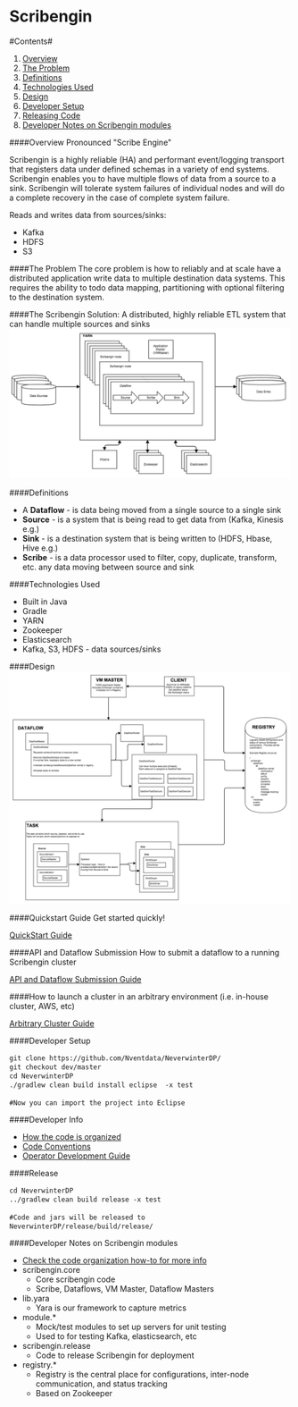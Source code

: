 
Scribengin
==========

#Contents#
1. [Overview](#overview)
2. [The Problem](#the-problem)
2. [Definitions](#definitions)
3. [Technologies Used](#technologies-used)
4. [Design](#design)
5. [Developer Setup](#developer-setup)
6. [Releasing Code](#release)
7. [Developer Notes on Scribengin modules](#developer-notes-on-scribengin-modules)

####Overview
Pronounced "Scribe Engine" 

Scribengin is a highly reliable (HA) and performant event/logging transport that registers data under defined schemas in a variety of end systems.  Scribengin enables you to have multiple flows of data from a source to a sink. Scribengin will tolerate system failures of individual nodes and will do a complete recovery in the case of complete system failure.

Reads and writes data from sources/sinks:
- Kafka
- HDFS
- S3



####The Problem
The core problem is how to reliably and at scale have a distributed application write data to multiple destination data systems.  This requires the ability to todo data mapping, partitioning with optional filtering to the destination system.

####The Scribengin Solution:
A distributed, highly reliable ETL system that can handle multiple sources and sinks
![Scribengin](docs/images/ScribeIntro.png "Scribengin")

####Definitions

- A **Dataflow** - is data being moved from a single source to a single sink
- **Source** - is a system that is being read to get data from (Kafka, Kinesis e.g.)
- **Sink** - is a destination system that is being written to (HDFS, Hbase, Hive e.g.)
- **Scribe** - is a data processor used to filter, copy, duplicate, transform, etc. any data moving between source and sink


####Technologies Used
- Built in Java
- Gradle
- YARN
- Zookeeper
- Elasticsearch
- Kafka, S3, HDFS - data sources/sinks


####Design
![Scribengin Cluster Design](docs/images/ScribenginStructureOverviewV2.png "Scribengin Cluster Design")

####Quickstart Guide
Get started quickly!

[QuickStart Guide](docs/scribengin-cluster-setup-quickstart.md)

####API and Dataflow Submission
How to submit a dataflow to a running Scribengin cluster

[API and Dataflow Submission Guide](docs/dataflowSubmission.md)

####How to launch a cluster in an arbitrary environment (i.e. in-house cluster, AWS, etc)

[Arbitrary Cluster Guide](docs/arbitrary-cluster-guide.md)


####Developer Setup
```
git clone https://github.com/Nventdata/NeverwinterDP/
git checkout dev/master
cd NeverwinterDP
./gradlew clean build install eclipse  -x test

#Now you can import the project into Eclipse
```

####Developer Info
- [How the code is organized](docs/code-organization-howto.md)
- [Code Conventions](docs/code-convention-howto.md)
- [Operator Development Guide](docs/operator-dev-guide.md)

####Release
```
cd NeverwinterDP
../gradlew clean build release -x test

#Code and jars will be released to NeverwinterDP/release/build/release/
```


####Developer Notes on Scribengin modules
- [Check the code organization how-to for more info](docs/code-organization-howto.md)
- scribengin.core
  - Core scribengin code
  - Scribe, Dataflows, VM Master, Dataflow Masters
- lib.yara
  - Yara is our framework to capture metrics
- module.*
  - Mock/test modules to set up servers for unit testing
  - Used to for testing Kafka, elasticsearch, etc
- scribengin.release
  - Code to release Scribengin for deployment
- registry.*
  - Registry is the central place for configurations, inter-node communication, and status tracking
  - Based on Zookeeper
  